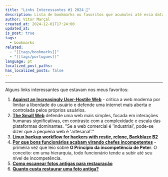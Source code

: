 ```yaml
---
title: "Links Interessantes #1 2024 🔖"
description: Lista de bookmarks ou favoritos que acumulei até essa data
author: Vítor Marçal
created_at: 2024-12-01T17:24:00
updated_at: 
is_post: true
tags:
  - bookmarks
related:
  - "[[tags/bookmarks]]"
  - "[[tags/portugues]]"
language: pt
localized_post_paths: 
has_localized_posts: false
---
```

----

Alguns links interessantes que estavam nos meus favoritos:

1. **[Against an Increasingly User-Hostile Web](https://neustadt.fr/essays/against-a-user-hostile-web/)** - critica a web moderna por limitar a liberdade do usuário e defende uma internet mais aberta e controlada pelos próprios usuários.
2. **[The Small Web](https://neustadt.fr/essays/the-small-web/)** defende uma web mais simples, focada em interações humanas significativas, em contraste com a complexidade e escala das plataformas dominantes. "Se a web comercial é 'industrial', pode-se dizer que a pequena web é 'artesanal'."
3. **[Linux backup workflow for hackers with restic, rclone, Backblaze B2](https://amontalenti.com/2024/06/19/backups-restic-rclone)**
4. **[Por que bons funcionários acabam virando chefes incompetentes](https://fastcompanybrasil.com/worklife/por-que-bons-funcionarios-acabam-virando-chefes-incompetentes/)** - primeira vez que leio sobre **O Princípio da incompetência de Peter**. O conceito: em uma hierarquia, todo funcionário tende a subir até seu nível de incompetência.
5. **[Como escanear fotos antigas para restauração](https://fabioardito.com/como-escanear-fotos-antigas-para-restauracao)**
6. **[Quanto custa restaurar uma foto antiga?](https://fabioardito.com/quanto-custa-restaurar-uma-foto-antiga/)**